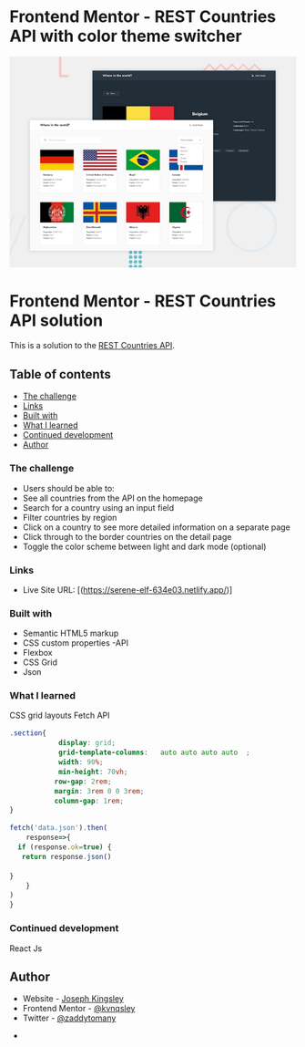 # Frontend Mentor - REST Countries API with color theme switcher

![Design preview for the REST Countries API with color theme switcher coding challenge](./design/desktop-preview.jpg)

# Frontend Mentor -  REST Countries API solution

This is a solution to the [REST Countries API](https://www.frontendmentor.io/challenges/rest-countries-api-with-color-theme-switcher-5cacc469fec04111f7b848ca/hub). 

## Table of contents

  - [The challenge](#the-challenge)
  - [Links](#links)
  - [Built with](#built-with)
  - [What I learned](#what-i-learned)
  - [Continued development](#continued-development)
- [Author](#author)




### The challenge

- Users should be able to:
- See all countries from the API on the homepage
- Search for a country using an input field
- Filter countries by region
- Click on a country to see more detailed information on a separate page
- Click through to the border countries on the detail page
- Toggle the color scheme between light and dark mode (optional)





### Links
- Live Site URL: [(https://serene-elf-634e03.netlify.app/)]


### Built with

- Semantic HTML5 markup
- CSS custom properties
-API
- Flexbox
- CSS Grid
- Json



### What I learned

CSS grid layouts
Fetch API



```css
.section{
            display: grid;
            grid-template-columns:   auto auto auto auto  ;
            width: 90%;
            min-height: 70vh;
           row-gap: 2rem;
           margin: 3rem 0 0 3rem;
           column-gap: 1rem;
}
```
```js
fetch('data.json').then(
    response=>{
  if (response.ok=true) {
   return response.json()

}
    }
)
}
```


### Continued development

React Js


## Author

- Website - [Joseph Kingsley](https://serene-elf-634e03.netlify.app/)
- Frontend Mentor - [@kvnqsley](https://www.frontendmentor.io/profile/kvnqsley)
- Twitter - [@zaddytomany](https://www.twitter.com/zaddytomany)
*
